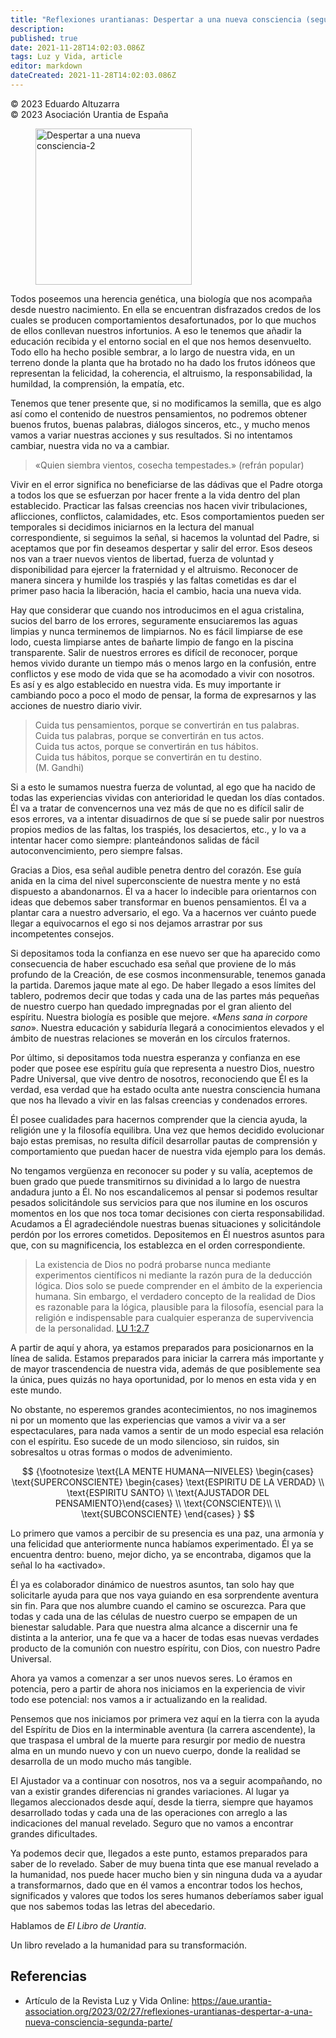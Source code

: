 ```yaml
---
title: "Reflexiones urantianas: Despertar a una nueva consciencia (segunda parte)"
description: 
published: true
date: 2021-11-28T14:02:03.086Z
tags: Luz y Vida, article
editor: markdown
dateCreated: 2021-11-28T14:02:03.086Z
---
```


<p class="v-card v-sheet theme--light grey lighten-3 px-2">© 2023 Eduardo Altuzarra<br>© 2023 Asociación Urantia de España</p>

<figure id="Figure_1" class="image urantiapedia image-style-align-left">
<img src="../../../output/wikijs/image/article/Luz_y_Vida/LyV_2023_03/De-la-materia-al-espiritu.png" alt="Despertar a una nueva consciencia-2" width="250">
</figure>

Todos poseemos una herencia genética, una biología que nos acompaña desde nuestro nacimiento. En ella se encuentran disfrazados credos de los cuales se producen comportamientos desafortunados, por lo que muchos de ellos conllevan nuestros infortunios. A eso le tenemos que añadir la educación recibida y el entorno social en el que nos hemos desenvuelto. Todo ello ha hecho posible sembrar, a lo largo de nuestra vida, en un terreno donde la planta que ha brotado no ha dado los frutos idóneos que representan la felicidad, la coherencia, el altruismo, la responsabilidad, la humildad, la comprensión, la empatía, etc.

Tenemos que tener presente que, si no modificamos la semilla, que es algo así como el contenido de nuestros pensamientos, no podremos obtener buenos frutos, buenas palabras, diálogos sinceros, etc., y mucho menos vamos a variar nuestras acciones y sus resultados. Si no intentamos cambiar, nuestra vida no va a cambiar.

> «Quien siembra vientos, cosecha tempestades.» (refrán popular)

Vivir en el error significa no beneficiarse de las dádivas que el Padre otorga a todos los que se esfuerzan por hacer frente a la vida dentro del plan establecido. Practicar las falsas creencias nos hacen vivir tribulaciones, aflicciones, conflictos, calamidades, etc. Esos comportamientos pueden ser temporales si decidimos iniciarnos en la lectura del manual correspondiente, si seguimos la señal, si hacemos la voluntad del Padre, si aceptamos que por fin deseamos despertar y salir del error. Esos deseos nos van a traer nuevos vientos de libertad, fuerza de voluntad y disponibilidad para ejercer la fraternidad y el altruismo. Reconocer de manera sincera y humilde los traspiés y las faltas cometidas es dar el primer paso hacia la liberación, hacia el cambio, hacia una nueva vida.

Hay que considerar que cuando nos introducimos en el agua cristalina, sucios del barro de los errores, seguramente ensuciaremos las aguas limpias y nunca terminemos de limpiarnos. No es fácil limpiarse de ese lodo, cuesta limpiarse antes de bañarte limpio de fango en la piscina transparente. Salir de nuestros errores es difícil de reconocer, porque hemos vivido durante un tiempo más o menos largo en la confusión, entre conflictos y ese modo de vida que se ha acomodado a vivir con nosotros. Es así y es algo establecido en nuestra vida. Es muy importante ir cambiando poco a poco el modo de pensar, la forma de expresarnos y las acciones de nuestro diario vivir.

> Cuida tus pensamientos, porque se convertirán en tus palabras.  
> Cuida tus palabras, porque se convertirán en tus actos.  
> Cuida tus actos, porque se convertirán en tus hábitos.  
> Cuida tus hábitos, porque se convertirán en tu destino.  
> (M. Gandhi)

Si a esto le sumamos nuestra fuerza de voluntad, al ego que ha nacido de todas las experiencias vividas con anterioridad le quedan los días contados. Él va a tratar de convencernos una vez más de que no es difícil salir de esos errores, va a intentar disuadirnos de que sí se puede salir por nuestros propios medios de las faltas, los traspiés, los desaciertos, etc., y lo va a intentar hacer como siempre: planteándonos salidas de fácil autoconvencimiento, pero siempre falsas.

Gracias a Dios, esa señal audible penetra dentro del corazón. Ese guía anida en la cima del nivel superconsciente de nuestra mente y no está dispuesto a abandonarnos. Él va a hacer lo indecible para orientarnos con ideas que debemos saber transformar en buenos pensamientos. Él va a plantar cara a nuestro adversario, el ego. Va a hacernos ver cuánto puede llegar a equivocarnos el ego si nos dejamos arrastrar por sus incompetentes consejos.

Si depositamos toda la confianza en ese nuevo ser que ha aparecido como consecuencia de haber escuchado esa señal que proviene de lo más profundo de la Creación, de ese cosmos inconmensurable, tenemos ganada la partida. Daremos jaque mate al ego. De haber llegado a esos límites del tablero, podremos decir que todas y cada una de las partes más pequeñas de nuestro cuerpo han quedado impregnadas por el gran aliento del espíritu. Nuestra biología es posible que mejore. «_Mens sana in corpore sano_». Nuestra educación y sabiduría llegará a conocimientos elevados y el ámbito de nuestras relaciones se moverán en los círculos fraternos.

Por último, si depositamos toda nuestra esperanza y confianza en ese poder que posee ese espíritu guía que representa a nuestro Dios, nuestro Padre Universal, que vive dentro de nosotros, reconociendo que Él es la verdad, esa verdad que ha estado oculta ante nuestra consciencia humana que nos ha llevado a vivir en las falsas creencias y condenados errores.

Él posee cualidades para hacernos comprender que la ciencia ayuda, la religión une y la filosofía equilibra. Una vez que hemos decidido evolucionar bajo estas premisas, no resulta difícil desarrollar pautas de comprensión y comportamiento que puedan hacer de nuestra vida ejemplo para los demás.

No tengamos vergüenza en reconocer su poder y su valía, aceptemos de buen grado que puede transmitirnos su divinidad a lo largo de nuestra andadura junto a Él. No nos escandalicemos al pensar si podemos resultar pesados solicitándole sus servicios para que nos ilumine en los oscuros momentos en los que nos toca tomar decisiones con cierta responsabilidad. Acudamos a Él agradeciéndole nuestras buenas situaciones y solicitándole perdón por los errores cometidos. Depositemos en Él nuestros asuntos para que, con su magnificencia, los establezca en el orden correspondiente.

> La existencia de Dios no podrá probarse nunca mediante experimentos científicos ni mediante la razón pura de la deducción lógica. Dios solo se puede comprender en el ámbito de la experiencia humana. Sin embargo, el verdadero concepto de la realidad de Dios es razonable para la lógica, plausible para la filosofía, esencial para la religión e indispensable para cualquier esperanza de supervivencia de la personalidad. [LU 1:2.7](/es/The_Urantia_Book/1#p2_7)

A partir de aquí y ahora, ya estamos preparados para posicionarnos en la línea de salida. Estamos preparados para iniciar la carrera más importante y de mayor trascendencia de nuestra vida, además de que posiblemente sea la única, pues quizás no haya oportunidad, por lo menos en esta vida y en este mundo.

No obstante, no esperemos grandes acontecimientos, no nos imaginemos ni por un momento que las experiencias que vamos a vivir va a ser espectaculares, para nada vamos a sentir de un modo especial esa relación con el espíritu. Eso sucede de un modo silencioso, sin ruidos, sin sobresaltos u otras formas o modos de advenimiento.

$$
{\footnotesize
\text{LA MENTE HUMANA—NIVELES} 
\begin{cases}
\text{SUPERCONSCIENTE} \begin{cases} \text{ESPIRITU DE LA VERDAD} \\ \text{ESPIRITU SANTO} \\ \text{AJUSTADOR DEL PENSAMIENTO}\end{cases} \\
\text{CONSCIENTE}\\ \\
\text{SUBCONSCIENTE}
\end{cases}
}
$$

Lo primero que vamos a percibir de su presencia es una paz, una armonía y una felicidad que anteriormente nunca habíamos experimentado. Él ya se encuentra dentro: bueno, mejor dicho, ya se encontraba, digamos que la señal lo ha «activado».

Él ya es colaborador dinámico de nuestros asuntos, tan solo hay que solicitarle ayuda para que nos vaya guiando en esa sorprendente aventura sin fin. Para que nos alumbre cuando el camino se oscurezca. Para que todas y cada una de las células de nuestro cuerpo se empapen de un bienestar saludable. Para que nuestra alma alcance a discernir una fe distinta a la anterior, una fe que va a hacer de todas esas nuevas verdades producto de la comunión con nuestro espíritu, con Dios, con nuestro Padre Universal.

Ahora ya vamos a comenzar a ser unos nuevos seres. Lo éramos en potencia, pero a partir de ahora nos iniciamos en la experiencia de vivir todo ese potencial: nos vamos a ir actualizando en la realidad.

Pensemos que nos iniciamos por primera vez aquí en la tierra con la ayuda del Espíritu de Dios en la interminable aventura (la carrera ascendente), la que traspasa el umbral de la muerte para resurgir por medio de nuestra alma en un mundo nuevo y con un nuevo cuerpo, donde la realidad se desarrolla de un modo mucho más tangible.

El Ajustador va a continuar con nosotros, nos va a seguir acompañando, no van a existir grandes diferencias ni grandes variaciones. Al lugar ya llegamos aleccionados desde aquí, desde la tierra, siempre que hayamos desarrollado todas y cada una de las operaciones con arreglo a las indicaciones del manual revelado. Seguro que no vamos a encontrar grandes dificultades.

Ya podemos decir que, llegados a este punto, estamos preparados para saber de lo revelado. Saber de muy buena tinta que ese manual revelado a la humanidad, nos puede hacer mucho bien y sin ninguna duda va a ayudar a transformarnos, dado que en él vamos a encontrar todos los hechos, significados y valores que todos los seres humanos deberíamos saber igual que nos sabemos todas las letras del abecedario.

Hablamos de _El Libro de Urantia_.

Un libro revelado a la humanidad para su transformación.

## Referencias

- Artículo de la Revista Luz y Vida Online: https://aue.urantia-association.org/2023/02/27/reflexiones-urantianas-despertar-a-una-nueva-consciencia-segunda-parte/